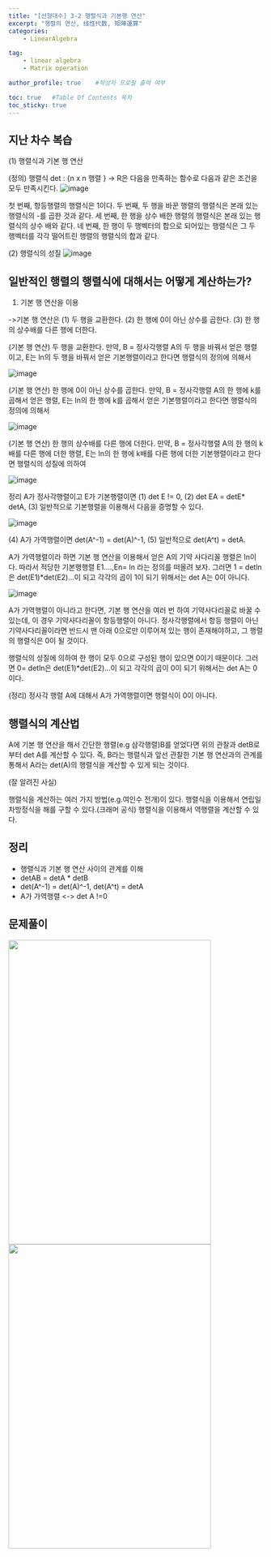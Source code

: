 ```yaml
---
title: "[선형대수] 3-2 행렬식과 기본행 연산"
excerpt: "행렬의 연산, 线性代数, 矩陣運算"
categories:
    - LinearAlgebra

tag:
    - linear algebra
    - Matrix operation

author_profile: true    #작성자 프로필 출력 여부

toc: true   #Table Of Contents 목차 
toc_sticky: true
---
```

## 지난 차수 복습
(1) 행렬식과 기본 행 연산

(정의) 행렬식 det : {n x n 행렬 } -> R은 다음을 만족하는 함수로 다음과 같은 조건을 모두 만족시킨다.
![image](https://user-images.githubusercontent.com/81638919/136737199-b86a0fde-a33f-47ce-a20f-7e0062fcbf17.png)

첫 번째, 항등행렬의 행렬식은 1이다.
두 번째, 두 행을 바꾼 행렬의 행렬식은 본래 있는 행렬식의 -를 곱한 것과 같다.
세 번째, 한 행을 상수 배한 행렬의 행렬식은 본래 있는 행렬식의 상수 배와 같다.
네 번째, 한 행이 두 행벡터의 합으로 되어있는 행렬식은 그 두 행벡터를 각각 떨어트린 행렬의 행렬식의 합과 같다.

(2) 행렬식의 성질
![image](https://user-images.githubusercontent.com/81638919/136737236-94250c0d-cdb8-446d-88ce-0c67def3671f.png)

## 일반적인 행렬의 행렬식에 대해서는 어떻게 계산하는가?

1. 기본 행 연산을 이용

->기본 행 연산은
(1) 두 행을 교환한다.
(2) 한 행에 0이 아닌 상수를 곱한다.
(3) 한 행의 상수배를 다른 행에 더한다.

(기본 행 연산) 두 행을 교환한다.
만약, B = 정사각행렬 A의 두 행을 바꿔서 얻은 행렬이고, E는 ln의 두 행을 바꿔서 얻은 기본행렬이라고 한다면
행렬식의 정의에 의해서

![image](https://user-images.githubusercontent.com/81638919/136740869-7aa8d660-410a-4077-bca9-68e910d23b52.png)

(기본 행 연산) 한 행에 0이 아닌 상수를 곱한다.
만약, B = 정사각행렬 A의 한 행에 k를 곱해서 얻은 행렬, E는 ln의 한 행에 k를 곱해서 얻은 기본행렬이라고 한다면
행렬식의 정의에 의해서

![image](https://user-images.githubusercontent.com/81638919/136740898-f7dbb682-6790-4169-8c3b-bfb19ea5ffee.png)


(기본 행 연산) 한 행의 상수배를 다른 행에 더한다.
만약, B = 정사각행렬 A의 한 행의 k배를 다른 행에 더한 행렬, E는 ln의 한 행에 k배를 다른 행에 더한 기본행렬이라고 한다면
행렬식의 성질에 의하여 

![image](https://user-images.githubusercontent.com/81638919/136740914-ccf78665-e823-496d-8eca-39209ae1029c.png)


정리 A가 정사각행렬이고 E가 기본행렬이면 
(1) det E != 0,
(2) det EA = detE* detA,
(3) 일반적으로 기본행렬을 이용해서 다음을 증명할 수 있다.

![image](https://user-images.githubusercontent.com/81638919/136738664-c7833ff5-e096-4d05-9000-1e69d2d502eb.png)


(4) A가 가역행렬이면 det(A^-1) = det(A)^-1,
(5) 일반적으로 det(A^t) = detA.

A가 가역행렬이라 하면 기본 행 연산을 이용해서 얻은 A의 기약 사다리꼴 행렬은 ln이다.
따라서 적당한 기본행행렬 E1....,En= ln 라는 정의를 떠올려 보자.
그러면 1 = detln은 det(E1)*det(E2)...이 되고 각각의 곱이 1이 되기 위해서는 det A는 0이 아니다.

![image](https://user-images.githubusercontent.com/81638919/136739013-49d36c5f-7900-4529-8d7a-39a588f3dcac.png)


A가 가역행렬이 아니라고 한다면, 기본 행 연산을 여러 번 하여 기약사다리꼴로 바꿀 수 있는데, 이 경우 기약사다리꼴이 항등행렬이 아니다.
정사각행렬에서 항등 행렬이 아닌 기약사다리꼴이라면 반드시 맨 아래 0으로만 이루어져 있는 행이 존재해야하고,
그 행렬의 행렬식은 0이 될 것이다.

행렬식의 성질에 의하여 한 행이 모두 0으로 구성된 행이 있으면 0이기 때문이다.
그러면 0= detln은 det(E1)*det(E2)...이 되고 각각의 곱이 0이 되기 위해서는 det A는 0이다.

(정리)
정사각 행렬 A에 대해서 A가 가역행렬이면 행렬식이 0이 아니다.

## 행렬식의 계산법

A에 기본 행 연산을 해서 간단한 행렬(e.g 삼각행렬)B를 얻었다면 위의 관찰과 detB로 부터 det A를 계산할 수 있다. 즉, B라는 행렬식과 앞선 관찰한 기본 행 연산과의 관계를 통해서 A라는 det(A)의 행렬식을 계산할 수 있게 되는 것이다.

(잘 알려진 사실)

행렬식을 계산하는 여러 가지 방법(e.g.여인수 전개)이 있다.
행렬식을 이용해서 연립일차방정식을 해를 구할 수 있다.(크래머 공식)
행렬식을 이용해서 역행렬을 계산할 수 있다.

## 정리

- 행렬식과 기본 행 연산 사이의 관계를 이해
- detAB = detA * detB
- det(A^-1) = det(A)^-1, det(A^t) = detA
- A가 가역행렬 <-> det A !=0

## 문제풀이
<img src="https://user-images.githubusercontent.com/81638919/136743712-6a0e046b-c60d-41ea-8c0b-8490e9d3814f.png"  width="400" height="600"><img src="https://user-images.githubusercontent.com/81638919/136743753-fa2faf50-ce73-45bc-8474-095607aef2d6.png"  width="400" height="600">



